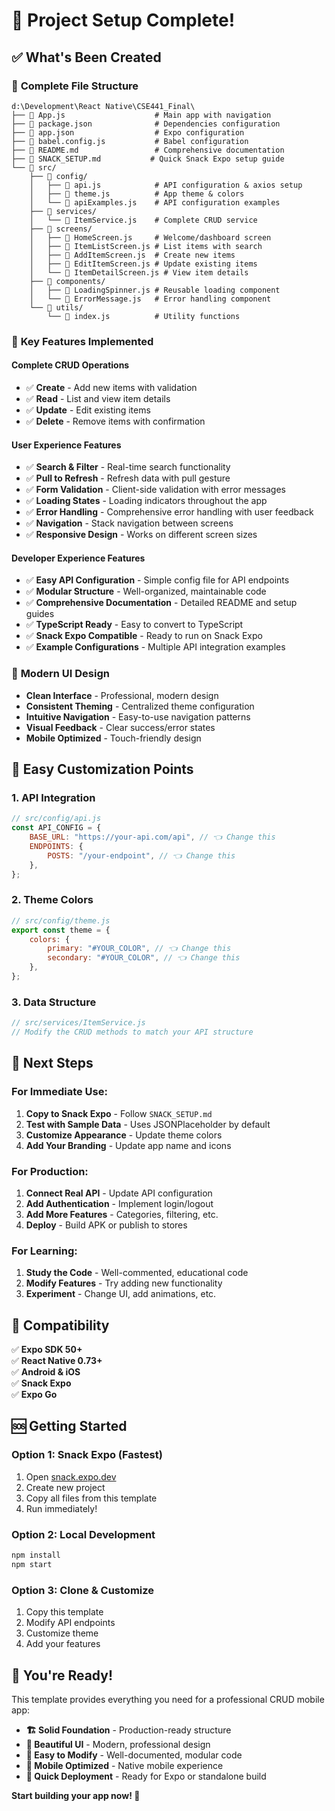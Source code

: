 # 🎯 Project Setup Complete!

## ✅ What's Been Created

### 📁 **Complete File Structure**

```
d:\Development\React Native\CSE441_Final\
├── 📄 App.js                    # Main app with navigation
├── 📄 package.json              # Dependencies configuration
├── 📄 app.json                  # Expo configuration
├── 📄 babel.config.js           # Babel configuration
├── 📄 README.md                 # Comprehensive documentation
├── 📄 SNACK_SETUP.md           # Quick Snack Expo setup guide
└── 📁 src/
    ├── 📁 config/
    │   ├── 📄 api.js            # API configuration & axios setup
    │   ├── 📄 theme.js          # App theme & colors
    │   └── 📄 apiExamples.js    # API configuration examples
    ├── 📁 services/
    │   └── 📄 ItemService.js    # Complete CRUD service
    ├── 📁 screens/
    │   ├── 📄 HomeScreen.js     # Welcome/dashboard screen
    │   ├── 📄 ItemListScreen.js # List items with search
    │   ├── 📄 AddItemScreen.js  # Create new items
    │   ├── 📄 EditItemScreen.js # Update existing items
    │   └── 📄 ItemDetailScreen.js # View item details
    ├── 📁 components/
    │   ├── 📄 LoadingSpinner.js # Reusable loading component
    │   └── 📄 ErrorMessage.js   # Error handling component
    └── 📁 utils/
        └── 📄 index.js          # Utility functions
```

### 🚀 **Key Features Implemented**

#### **Complete CRUD Operations**

-   ✅ **Create** - Add new items with validation
-   ✅ **Read** - List and view item details
-   ✅ **Update** - Edit existing items
-   ✅ **Delete** - Remove items with confirmation

#### **User Experience Features**

-   ✅ **Search & Filter** - Real-time search functionality
-   ✅ **Pull to Refresh** - Refresh data with pull gesture
-   ✅ **Form Validation** - Client-side validation with error messages
-   ✅ **Loading States** - Loading indicators throughout the app
-   ✅ **Error Handling** - Comprehensive error handling with user feedback
-   ✅ **Navigation** - Stack navigation between screens
-   ✅ **Responsive Design** - Works on different screen sizes

#### **Developer Experience Features**

-   ✅ **Easy API Configuration** - Simple config file for API endpoints
-   ✅ **Modular Structure** - Well-organized, maintainable code
-   ✅ **Comprehensive Documentation** - Detailed README and setup guides
-   ✅ **TypeScript Ready** - Easy to convert to TypeScript
-   ✅ **Snack Expo Compatible** - Ready to run on Snack Expo
-   ✅ **Example Configurations** - Multiple API integration examples

### 🎨 **Modern UI Design**

-   **Clean Interface** - Professional, modern design
-   **Consistent Theming** - Centralized theme configuration
-   **Intuitive Navigation** - Easy-to-use navigation patterns
-   **Visual Feedback** - Clear success/error states
-   **Mobile Optimized** - Touch-friendly design

## 🔧 **Easy Customization Points**

### **1. API Integration**

```javascript
// src/config/api.js
const API_CONFIG = {
	BASE_URL: "https://your-api.com/api", // 👈 Change this
	ENDPOINTS: {
		POSTS: "/your-endpoint", // 👈 Change this
	},
};
```

### **2. Theme Colors**

```javascript
// src/config/theme.js
export const theme = {
	colors: {
		primary: "#YOUR_COLOR", // 👈 Change this
		secondary: "#YOUR_COLOR", // 👈 Change this
	},
};
```

### **3. Data Structure**

```javascript
// src/services/ItemService.js
// Modify the CRUD methods to match your API structure
```

## 🎯 **Next Steps**

### **For Immediate Use:**

1. **Copy to Snack Expo** - Follow `SNACK_SETUP.md`
2. **Test with Sample Data** - Uses JSONPlaceholder by default
3. **Customize Appearance** - Update theme colors
4. **Add Your Branding** - Update app name and icons

### **For Production:**

1. **Connect Real API** - Update API configuration
2. **Add Authentication** - Implement login/logout
3. **Add More Features** - Categories, filtering, etc.
4. **Deploy** - Build APK or publish to stores

### **For Learning:**

1. **Study the Code** - Well-commented, educational code
2. **Modify Features** - Try adding new functionality
3. **Experiment** - Change UI, add animations, etc.

## 📱 **Compatibility**

✅ **Expo SDK 50+**  
✅ **React Native 0.73+**  
✅ **Android & iOS**  
✅ **Snack Expo**  
✅ **Expo Go**

## 🆘 **Getting Started**

### **Option 1: Snack Expo (Fastest)**

1. Open [snack.expo.dev](https://snack.expo.dev)
2. Create new project
3. Copy all files from this template
4. Run immediately!

### **Option 2: Local Development**

```bash
npm install
npm start
```

### **Option 3: Clone & Customize**

1. Copy this template
2. Modify API endpoints
3. Customize theme
4. Add your features

## 🎉 **You're Ready!**

This template provides everything you need for a professional CRUD mobile app:

-   **🏗️ Solid Foundation** - Production-ready structure
-   **🎨 Beautiful UI** - Modern, professional design
-   **🔧 Easy to Modify** - Well-documented, modular code
-   **📱 Mobile Optimized** - Native mobile experience
-   **🚀 Quick Deployment** - Ready for Expo or standalone build

**Start building your app now! 🚀**
